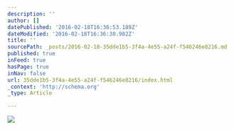 ```yaml
---
description: ''
author: []
datePublished: '2016-02-18T16:36:53.189Z'
dateModified: '2016-02-18T16:36:30.982Z'
title: ''
sourcePath: _posts/2016-02-18-35dde1b5-3f4a-4e55-a24f-f546246e8216.md
published: true
inFeed: true
hasPage: true
inNav: false
url: 35dde1b5-3f4a-4e55-a24f-f546246e8216/index.html
_context: 'http://schema.org'
_type: Article

---
```

![](https://the-grid-user-content.s3-us-west-2.amazonaws.com/50cba46d-e78c-4ece-9b78-71a4e8241011.png)